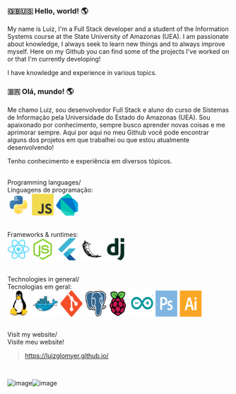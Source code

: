 ### 🇬🇧🇺🇸 Hello, world! 🌎
My name is Luiz, I'm a Full Stack developer and a student of the Information Systems course at the State University of Amazonas (UEA). I am passionate about knowledge, I always seek to learn new things and to always improve myself. Here on my Github you can find some of the projects I've worked on or that I'm currently developing!

I have knowledge and experience in various topics.

### 🇧🇷 Olá, mundo! 🌎

Me chamo Luiz, sou desenvolvedor Full Stack e aluno do curso de Sistemas de Informação pela Universidade do Estado do Amazonas (UEA). Sou apaixonado por conhecimento, sempre busco aprender novas coisas e me aprimorar sempre. Aqui por aqui no meu Github você pode encontrar alguns dos projetos em que trabalhei ou que estou atualmente desenvolvendo!

Tenho conhecimento e experiência em diversos tópicos. 

<br>
Programming languages/ <br>
Linguagens de programação:
<div style="display: flex">
  <img width="50px" style="margin-right: 5px" src="icons/python-original.svg" title="Python" />
  <img width="50px" src="icons/javascript-original.svg" title="Javascript" />
  <img width="50px" style="margin-left: 5px" src="icons/dart-original.svg" title="Dart" />
</div>
<br>

<br>
Frameworks & runtimes:
<div style="display: flex">
  <img width="50px" style="margin-right: 5px" src="icons/react-original.svg" title="React" />
  <img width="50px" style="margin-right: 5px" src="icons/nodejs-original.svg" title="Node.js" />
  <img width="50px" style="margin-right: 5px" src="icons/flutter-original.svg" title="Flutter" />
  <img width="50px" style="margin-right: 5px" src="icons/flask-original.svg" title="Flask" />
  <img width="50px" src="icons/django-plain.svg" title="Django" />
</div>
<br>

<br>
Technologies in general/ <br>
Tecnologias em geral:
<div style="display: flex">
  <img width="50px" style="margin-right: 5px" src="icons/linux-original.svg" title="GNU/Linux" />
  <img width="60px" style="margin-right: 5px" src="icons/docker-original.svg" title="Docker" />
  <img width="50px" style="margin-right: 5px" src="icons/git-original.svg" title="Git" />
  <img width="50px" src="icons/postgresql-original.svg" title="PostegreSQL" />
  <img width="50px" style="margin-right: 5px" src="icons/raspberrypi-original.svg" title="Raspberry Pi" />
  <img width="50px" style="margin-right: 5px" src="icons/arduino-original.svg" title="Arduino" />
  <img width="50px" style="margin-right: 5px" src="icons/photoshop-plain.svg" title="Adobe Photoshop" />
  <img width="50px" src="icons/illustrator-plain.svg" title="Adobe Illustrator" />
</div>
<br>

Visit my website/<br>
Visite meu website!

>https://luizglomyer.github.io/

<br>
<div style="display: flex">

![image](https://github-readme-stats-git-masterrstaa-rickstaa.vercel.app/api?username=luizglomyer&theme=tokyonight)

![image](https://github-readme-stats.vercel.app/api/top-langs/?username=luizglomyer&theme=gruvbox)

</div>


